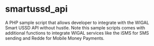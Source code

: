 # smartussd_api
A PHP sample script that allows developer to integrate with the WIGAL Smart USSD API without hustle. Note this sample scripts comes with additional functions to integrate WIGAL services like the iSMS for SMS sending and Redde for Mobile Money Payments.

